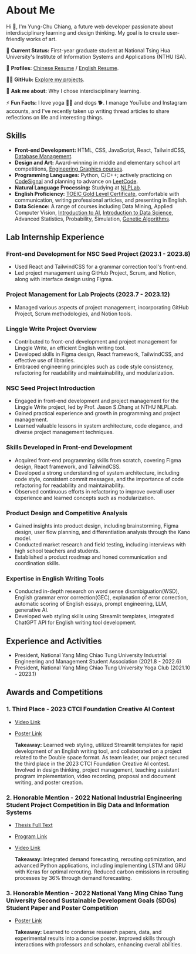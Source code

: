 # About Me

Hi 👋, I'm Yung-Chu Chiang, a future web developer passionate about interdisciplinary learning and design thinking. My goal is to create user-friendly works of art.

🌱 **Current Status:** First-year graduate student at National Tsing Hua University's Institute of Information Systems and Applications (NTHU ISA).

📄 **Profiles:** [Chinese Resume](https://docs.google.com/document/d/1_pO1MJMC2__iarKsbvPb7G_iJeS3CJojkonQelAuQrI/edit?usp=sharing) / [English Resume](https://docs.google.com/document/d/1sF_a3PMl_xfzvFeefmizUUD6As6yYLmRStVQRnXXhlo/edit?usp=sharing).

👨‍💻 **GitHub:** [Explore my projects](https://github.com/imyungchu?tab=repositories).

💬 **Ask me about:** Why I chose interdisciplinary learning.

⚡ **Fun Facts:** I love yoga 🧘‍♀️ and dogs 🐕. I manage YouTube and Instagram accounts, and I've recently taken up writing thread articles to share reflections on life and interesting things.

## Skills

- **Front-end Development:** HTML, CSS, JavaScript, React, TailwindCSS, [Database Management](https://github.com/imyungchu/Database-Taiwan-High-Speed-Rail-Project-).
- **Design and Art:** Award-winning in middle and elementary school art competitions, [Engineering Graphics courses](https://github.com/imyungchu/Engineering-Graphics).
- **Programming Languages:** Python, C/C++; actively practicing on [CodeSignal](https://app.codesignal.com/profile/%E8%A9%A0%E7%AD%91_%E6%B1%9F) and planning to advance on [LeetCode](https://leetcode.com/angie20920/).
- **Natural Language Processing:** Studying at [NLPLab](https://www.nlplab.cc/).
- **English Proficiency:** [TOEIC Gold Level Certificate](https://drive.google.com/file/d/17xH5SxvC6x-Y01f9h9l1pu4RPFZIlpUU/preview), comfortable with communication, writing professional articles, and presenting in English.
- **Data Science:** A range of courses including Data Mining, Applied Computer Vision, [Introduction to AI](https://github.com/imyungchu/Artificial-Intelligence-Course-and-Project), [Introduction to Data Science](https://github.com/imyungchu/Data-Science-homework-and-project), Advanced Statistics, Probability, Simulation, [Genetic Algorithms](https://github.com/imyungchu/Genetic-Algorithm-and-Applications-in-Management-Science).

## Lab Internship Experience

### Front-end Development for NSC Seed Project (2023.1 - 2023.8)

- Used React and TailwindCSS for a grammar correction tool's front-end.
- Led project management using GitHub Project, Scrum, and Notion, along with interface design using Figma.

### Project Management for Lab Projects (2023.7 - 2023.12)

- Managed various aspects of project management, incorporating GitHub Project, Scrum methodologies, and Notion tools.

### Linggle Write Project Overview

- Contributed to front-end development and project management for Linggle Write, an efficient English writing tool.
- Developed skills in Figma design, React framework, TailwindCSS, and effective use of libraries.
- Embraced engineering principles such as code style consistency, refactoring for readability and maintainability, and modularization.

### NSC Seed Project Introduction

- Engaged in front-end development and project management for the Linggle Write project, led by Prof. Jason S.Chang at NTHU NLPLab.
- Gained practical experience and growth in programming and project management.
- Learned valuable lessons in system architecture, code elegance, and diverse project management techniques.

### Skills Developed in Front-end Development

- Acquired front-end programming skills from scratch, covering Figma design, React framework, and TailwindCSS.
- Developed a strong understanding of system architecture, including code style, consistent commit messages, and the importance of code refactoring for readability and maintainability.
- Observed continuous efforts in refactoring to improve overall user experience and learned concepts such as modularization.

### Product Design and Competitive Analysis

- Gained insights into product design, including brainstorming, Figma design, user flow planning, and differentiation analysis through the Kano model.
- Conducted market research and field testing, including interviews with high school teachers and students.
- Established a product roadmap and honed communication and coordination skills.

### Expertise in English Writing Tools

- Conducted in-depth research on word sense disambiguation(WSD), English grammar error correction(GEC), explanation of error correction, automatic scoring of English essays, prompt engineering, LLM, generative AI.
- Developed web styling skills using Streamlit templates, integrated ChatGPT API for English writing tool development.

## Experience and Activities

- President, National Yang Ming Chiao Tung University Industrial Engineering and Management Student Association (2021.8 - 2022.6)
- President, National Yang Ming Chiao Tung University Yoga Club (2021.10 - 2023.1)

## Awards and Competitions

### 1. Third Place - 2023 CTCI Foundation Creative AI Contest

- [Video Link](https://drive.google.com/file/d/1r71VcEtNgzNo8diUW2FwY8dGnONjAVhm/view?usp=drive_link)
- [Poster Link](https://drive.google.com/file/d/1X4JReUfHC9BH6DHqGYwu-_YfoxJOITVn/view?usp=sharing)

  **Takeaway:** Learned web styling, utilized Streamlit templates for rapid development of an English writing tool, and collaborated on a project related to the Double space format. As team leader, our project secured the third place in the 2023 CTCI Foundation Creative AI contest. Involved in design thinking, project management, teaching assistant program implementation, video recording, proposal and document writing, and poster creation.

### 2. Honorable Mention - 2022 National Industrial Engineering Student Project Competition in Big Data and Information Systems

- [Thesis Full Text](https://drive.google.com/file/d/1edGAIWy3XEC6kk66AQwiJQwly1DUlrq9/view?usp=sharing)
- [Program Link](https://github.com/imyungchu/Sharing-bicycle-DL-GA)
- [Video Link](https://www.youtube.com/watch?v=NEtkb0T8vGE)

  **Takeaway:** Integrated demand forecasting, rerouting optimization, and advanced Python applications, including implementing LSTM and GRU with Keras for optimal rerouting. Reduced carbon emissions in rerouting processes by 36% through demand forecasting.

### 3. Honorable Mention - 2022 National Yang Ming Chiao Tung University Second Sustainable Development Goals (SDGs) Student Paper and Poster Competition

- [Poster Link](https://drive.google.com/file/d/1RqxI3m86yXWR4mn-CH-KQQQEgrGPjDtB/view?usp=sharing)

  **Takeaway:** Learned to condense research papers, data, and experimental results into a concise poster. Improved skills through interactions with professors and scholars, enhancing overall abilities.
